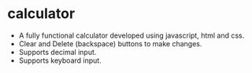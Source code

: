 # calculator
- A fully functional calculator developed using javascript, html and css.
- Clear and Delete (backspace) buttons to make changes.
- Supports decimal input.
- Supports keyboard input.